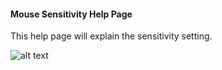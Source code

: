 #### Mouse Sensitivity Help Page

This help page will explain the sensitivity setting.

![alt text](favicon.png "Title")